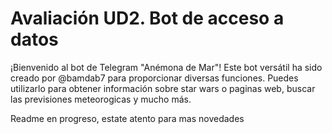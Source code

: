 # Avaliación UD2. Bot de acceso a datos
¡Bienvenido al bot de Telegram "Anémona de Mar"! Este bot versátil ha sido creado por @bamdab7 para proporcionar diversas funciones. Puedes utilizarlo para obtener información sobre star wars o paginas web, buscar las previsiones meteorogicas y mucho más.

Readme en progreso, estate atento para mas novedades


